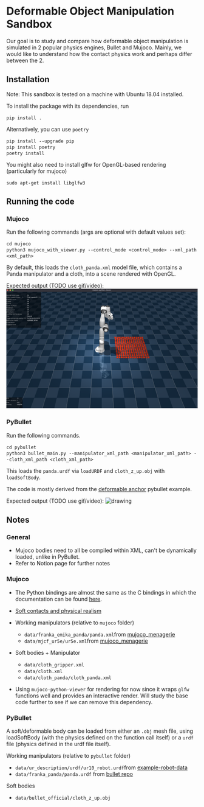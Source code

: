 # Deformable Object Manipulation Sandbox

Our goal is to study and compare how deformable object manipulation is simulated in 2 popular physics engines, Bullet and Mujoco. Mainly, we would like to understand how the contact physics work and perhaps differ between the 2.

## Installation

Note: This sandbox is tested on a machine with Ubuntu 18.04 installed.

To install the package with its dependencies, run
```
pip install .
```

Alternatively, you can use `poetry`
```
pip install --upgrade pip
pip install poetry
poetry install
```

You might also need to install glfw for OpenGL-based rendering (particularly for mujoco)

```
sudo apt-get install libglfw3
```

## Running the code

### Mujoco

Run the following commands (args are optional with default values set):
```
cd mujoco
python3 mujoco_with_viewer.py --control_mode <control_mode> --xml_path <xml_path>
```

By default, this loads the `cloth_panda.xml` model file, which contains a Panda manipulator and a cloth, into a scene rendered with OpenGL.

Expected output (TODO use gif/video):
<img src="./doc_assets/mj_cloth_panda.png " alt="drawing" width="800"/>

<!-- For using Panda
```
python3 native_mujoco.py --control_mode <control_mode> --xml_path <xml_path>
``` -->

<!-- Using mujoco-viewer
```
python3 mujoco_with_viewer.py --xml_path data/franka_emika_panda/scene.xml
``` -->

### PyBullet

Run the following commands.

```
cd pybullet
python3 bullet_main.py --manipulator_xml_path <manipulator_xml_path> --cloth_xml_path <cloth_xml_path>
```

This loads the `panda.urdf` via `loadURDF` and `cloth_z_up.obj` with `loadSoftBody`. 

The code is mostly derived from the [deformable anchor](https://github.com/bulletphysics/bullet3/blob/master/examples/pybullet/examples/deformable_anchor.py) pybullet example. 

Expected output (TODO use gif/video):
<img src="./doc_assets/bullet_start.png " alt="drawing" width="800"/>

<!-- <img src="./doc_assets/bullet_end.png " alt="drawing" width="800"/> -->
## Notes

### General 
* Mujoco bodies need to all be compiled within XML, can't be dynamically loaded, unlike in PyBullet. 
* Refer to Notion page for further notes

### Mujoco 
* The Python bindings are almost the same as the C bindings in which the documentation can be found [here](https://mujoco.readthedocs.io/en/latest/APIreference.html).

* [Soft contacts and physical realism](https://mujoco.readthedocs.io/en/latest/computation.html#physical-realism-and-soft-contacts)

* Working manipulators (relative to `mujoco` folder)
    * `data/franka_emika_panda/panda.xml`from [mujoco_menagerie](https://github.com/deepmind/mujoco_menagerie/tree/main/franka_emika_panda)
    * `data/mjcf_ur5e/ur5e.xml`from [mujoco_menagerie](https://github.com/deepmind/mujoco_menagerie/tree/main/franka_emika_panda)

* Soft bodies + Manipulator
    * `data/cloth_gripper.xml`
    * `data/cloth.xml`
    * `data/cloth_panda/cloth_panda.xml`

* Using `mujoco-python-viewer` for rendering for now since it wraps `glfw` functions well and provides an interactive render. Will study the base code further to see if we can remove this dependency. 

### PyBullet

A soft/deformable body can be loaded from either an `.obj` mesh file, using loadSoftBody (with the physics defined on the function call itself) or a `urdf` file (physics defined in the urdf file itself).

Working manipulators (relative to `pybullet` folder)
* `data/ur_description/urdf/ur10_robot.urdf`from [example-robot-data](https://github.com/Gepetto/example-robot-data/tree/master/robots/ur_description)
* `data/franka_panda/panda.urdf` from [bullet repo](https://github.com/bulletphysics/bullet3/tree/master/examples/pybullet/gym/pybullet_data/franka_panda)

Soft bodies
* `data/bullet_official/cloth_z_up.obj`

